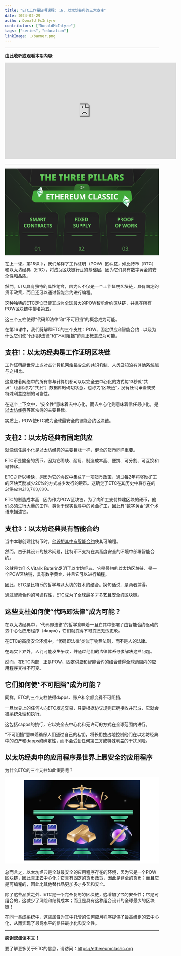 ```yaml
---
title: "ETC工作量证明课程: 16. 以太坊经典的三大支柱"
date: 2024-02-29
author: Donald McIntyre
contributors: ["DonaldMcIntyre"]
tags: ["series", "education"]
linkImage: ./banner.png
---
```


---
**由此收听或观看本期内容:**

<iframe width="560" height="315" src="https://www.youtube.com/embed/xxsdDcjxWuU" title="YouTube video player" frameborder="0" allow="accelerometer; autoplay; clipboard-write; encrypted-media; gyroscope; picture-in-picture; web-share" allowfullscreen></iframe>

---

![](banner.png)

在上一课，第15课中，我们解释了工作证明（POW）区块链，如比特币（BTC）和以太坊经典（ETC），将成为区块链行业的基础层，因为它们具有数字黄金的安全性和品质。

然而，ETC具有独特的属性组合，因为它不仅是一个工作证明区块链，具有固定的货币政策，而且还可以通过智能合约进行编程。

这种独特的ETC定位已使其成为全球最大的POW智能合约区块链，并且在所有POW区块链中排名第五。

这三个支柱使得“代码即法律”和“不可阻挡”的概念成为可能。

在第16课中，我们将解释ETC的三个支柱：POW、固定供应和智能合约；以及为什么它们使“代码即法律”和“不可阻挡”的真正概念成为可能。

## 支柱1：以太坊经典是工作证明区块链

工作证明是世界上点对点计算机网络最安全的共识机制。人类已知没有其他系统能与之相比。

这意味着网络中的所有参与计算机都可以以完全去中心化的方式每13秒就“共识”（因此称为“共识”）数据库的确切状态，也称为“区块链”，没有任何审查或受特殊利益控制的可能性。

在这个上下文中，“安全性”意味着去中心化，而去中心化则意味着信任最小化，是[以太坊经典](https://ethereumclassic.org/blog/2023-03-08-ethereum-classics-focus-on-trust-minimization)等区块链的主要目标。

实质上，POW使ETC成为全球最安全的智能合约区块链。

## 支柱2：以太坊经典有固定供应

就像信任最小化是以太坊经典的主要目标一样，健全的货币同样重要。

ETC币是健全的货币，因为它稀缺、耐用、制造成本高、便携、可分割、可互换和可转移。

ETC之所以稀缺，是因为它的协议中集成了一项货币政策，通过每2年将奖励矿工的区块奖励减少20%的方式减少发行的硬币。这确定了ETC在其历史中将存在的[总供应](https://ethereumclassic.org/blog/2023-10-18-ethereum-classic-has-a-supply-cap-like-bitcoin)为210,700,000。

ETC的制造成本高，因为作为POW区块链，为了向矿工支付构建区块的硬币，他们必须进行大量的工作，类似于现实世界中的黄金矿工，因此有“数字黄金”这个术语来描述它。

## 支柱3：以太坊经典具有智能合约

当中本聪创建比特币时，[他设想其中有智能合约](https://ethereumclassic.org/blog/2023-12-14-etc-proof-of-work-course-6-etc-is-btc-philosophy-with-eth-technology)使其可编程。

然而，由于其设计的技术问题，比特币不支持在其高度安全的环境中部署智能合约。

这就是为什么Vitalik Buterin发明了以太坊经典，它是[最初的以太坊](https://ethereumclassic.org/blog/2023-01-26-ethereum-classic-course-6-ethereum-classic-is-the-original-chain)区块链，是一个POW区块链，具有数字黄金，并且它可以进行编程。

因此，ETC是比特币的哲学与以太坊的技术的结合。换句话说，是两者兼得。

通过智能合约的可编程性，ETC成为了全球最多才多艺且安全的区块链。

## 这些支柱如何使“代码即法律”成为可能？

在以太坊经典中，“代码即法律”的哲学意味着一旦在其中部署了由智能合约驱动的去中心化应用程序（dapps），它们就变得不可变且无法更改。

在ETC的高度安全环境中，“代码即法律”类似于物理法则，而不是人的法律。

在现实世界外，人们可能发生争议，并通过他们的法律体系寻求解决这些问题。

然而，在ETC内部，正是POW、固定供应和智能合约的结合使得全球范围内的应用程序变得不可变。

## 它们如何使“不可阻挡”成为可能？

同样，ETC的三个支柱使得dapps、账户和余额变得不可阻挡。

一旦世界上的任何人向ETC发送交易，只要根据协议规则正确接收并形成，它就会被系统处理和执行。

这包括dapps的执行，它以完全去中心化和无许可的方式在全球范围内进行。

“不可阻挡”意味着确保人们通过自己的私钥，将长期独占地控制他们在以太坊经典中的资产和dapps的确定性，而不会受到任何第三方或特殊利益的干扰风险。

## 以太坊经典中的应用程序是世界上最安全的应用程序

为什么ETC的三个支柱如此重要呢？

![](1.png)

总而言之，以太坊经典是全球最安全的应用程序存在的环境，因为它是一个POW区块链，因此真正去中心化；它具有固定的货币政策，因此是健全的货币；而且它是可编程的，因此比其他替代品更加多才多艺和安全。

除了这些品质之外，ETC是一个完全复制的区块链，这增加了它的安全性；它是可组合的，这减少了风险和结算成本；而且是具有这种组合设计的全球最大的区块链！

在同一集成系统中，这些属性为其中托管的任何应用程序提供了最高级别的去中心化，从而实现了最高水平的信任最小化和安全性。

---

**感谢您阅读本文！**

要了解更多关于ETC的信息，请访问：https://ethereumclassic.org
